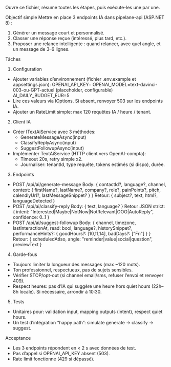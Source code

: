 Ouvre ce fichier, résume toutes les étapes, puis exécute-les une par une.

Objectif simple
Mettre en place 3 endpoints IA dans pipelane-api (ASP.NET 8) :
1) Générer un message court et personnalisé.
2) Classer une réponse reçue (intéressé, plus tard, etc.).
3) Proposer une relance intelligente : quand relancer, avec quel angle, et un message de 3–6 lignes.

Tâches
1) Configuration
- Ajouter variables d’environnement (fichier .env.example et appsettings.json):
  OPENAI_API_KEY=
  OPENAI_MODEL=text-davinci-003-ou-GPT-actuel (placeholder, configurable)
  AI_DAILY_BUDGET_EUR=5
- Lire ces valeurs via IOptions. Si absent, renvoyer 503 sur les endpoints IA.
- Ajouter un RateLimit simple: max 120 requêtes IA / heure / tenant.

2) Client IA
- Créer ITextAiService avec 3 méthodes:
  - GenerateMessageAsync(input)
  - ClassifyReplyAsync(input)
  - SuggestFollowupAsync(input)
- Implémenter TextAiService (HTTP client vers OpenAI-compta):
  - Timeout 20s, retry simple x2.
  - Journaliser: tenantId, type requête, tokens estimés (si dispo), durée.

3) Endpoints
- POST /api/ai/generate-message
  Body: { contactId?, language?, channel, context: { firstName?, lastName?, company?, role?, painPoints?, pitch, calendlyUrl?, lastMessageSnippet? } }
  Retour: { subject?, text, html?, languageDetected }
- POST /api/ai/classify-reply
  Body: { text, language? }
  Retour JSON strict: { intent: "Interested|Maybe|NotNow|NotRelevant|OOO|AutoReply", confidence: 0..1 }
- POST /api/ai/suggest-followup
  Body: { channel, timezone, lastInteractionAt, read: bool, language?, historySnippet?, performanceHints?: { goodHours?: [10,11,14], badDays?: ["Fri"] } }
  Retour: { scheduledAtIso, angle: "reminder|value|social|question", previewText }

4) Garde-fous
- Toujours limiter la longueur des messages (max ~120 mots).
- Ton professionnel, respectueux, pas de sujets sensibles.
- Vérifier STOP/opt-out (si channel email/sms, refuser l’envoi et renvoyer 409).
- Respect heures: pas d’IA qui suggère une heure hors quiet hours (22h–8h locale). Si nécessaire, arrondir à 10:30.

5) Tests
- Unitaires pour: validation input, mapping outputs (intent), respect quiet hours.
- Un test d’intégration “happy path”: simulate generate → classify → suggest.

Acceptance
- Les 3 endpoints répondent en < 2 s avec données de test.
- Pas d’appel si OPENAI_API_KEY absent (503).
- Rate limit fonctionne (429 si dépassé).
